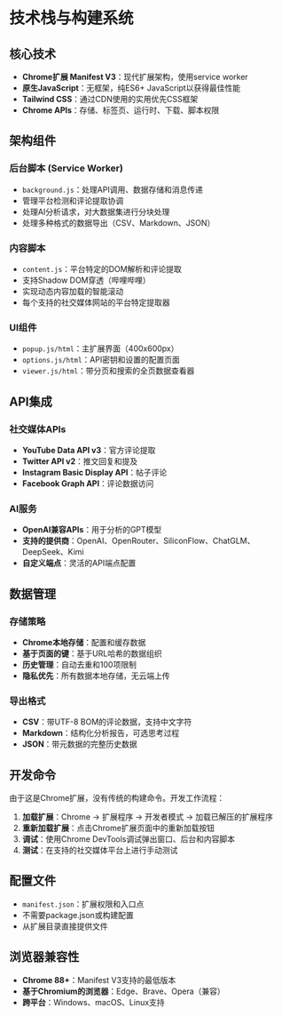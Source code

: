 # 技术栈与构建系统

## 核心技术

- **Chrome扩展 Manifest V3**：现代扩展架构，使用service worker
- **原生JavaScript**：无框架，纯ES6+ JavaScript以获得最佳性能
- **Tailwind CSS**：通过CDN使用的实用优先CSS框架
- **Chrome APIs**：存储、标签页、运行时、下载、脚本权限

## 架构组件

### 后台脚本 (Service Worker)
- `background.js`：处理API调用、数据存储和消息传递
- 管理平台检测和评论提取协调
- 处理AI分析请求，对大数据集进行分块处理
- 处理多种格式的数据导出（CSV、Markdown、JSON）

### 内容脚本
- `content.js`：平台特定的DOM解析和评论提取
- 支持Shadow DOM穿透（哔哩哔哩）
- 实现动态内容加载的智能滚动
- 每个支持的社交媒体网站的平台特定提取器

### UI组件
- `popup.js/html`：主扩展界面（400x600px）
- `options.js/html`：API密钥和设置的配置页面
- `viewer.js/html`：带分页和搜索的全页数据查看器

## API集成

### 社交媒体APIs
- **YouTube Data API v3**：官方评论提取
- **Twitter API v2**：推文回复和提及
- **Instagram Basic Display API**：帖子评论
- **Facebook Graph API**：评论数据访问

### AI服务
- **OpenAI兼容APIs**：用于分析的GPT模型
- **支持的提供商**：OpenAI、OpenRouter、SiliconFlow、ChatGLM、DeepSeek、Kimi
- **自定义端点**：灵活的API端点配置

## 数据管理

### 存储策略
- **Chrome本地存储**：配置和缓存数据
- **基于页面的键**：基于URL哈希的数据组织
- **历史管理**：自动去重和100项限制
- **隐私优先**：所有数据本地存储，无云端上传

### 导出格式
- **CSV**：带UTF-8 BOM的评论数据，支持中文字符
- **Markdown**：结构化分析报告，可选思考过程
- **JSON**：带元数据的完整历史数据

## 开发命令

由于这是Chrome扩展，没有传统的构建命令。开发工作流程：

1. **加载扩展**：Chrome → 扩展程序 → 开发者模式 → 加载已解压的扩展程序
2. **重新加载扩展**：点击Chrome扩展页面中的重新加载按钮
3. **调试**：使用Chrome DevTools调试弹出窗口、后台和内容脚本
4. **测试**：在支持的社交媒体平台上进行手动测试

## 配置文件

- `manifest.json`：扩展权限和入口点
- 不需要package.json或构建配置
- 从扩展目录直接提供文件

## 浏览器兼容性

- **Chrome 88+**：Manifest V3支持的最低版本
- **基于Chromium的浏览器**：Edge、Brave、Opera（兼容）
- **跨平台**：Windows、macOS、Linux支持